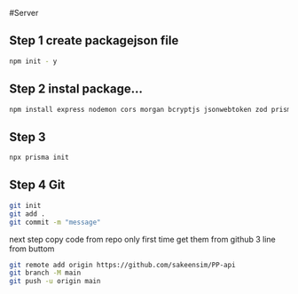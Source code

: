 #Server

## Step 1 create packagejson file
```bash
npm init - y
```

## Step 2 instal package...
```bash
npm install express nodemon cors morgan bcryptjs jsonwebtoken zod prisma 
```

## Step 3
```bash
npx prisma init
```

## Step 4 Git
```bash
git init
git add .
git commit -m "message"
```

next step
copy code from repo
only first time
get them from github 3 line from buttom
```bash
git remote add origin https://github.com/sakeensim/PP-api
git branch -M main
git push -u origin main
```